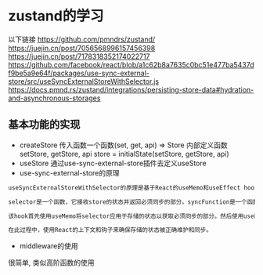 # zustand的学习

以下链接
<https://github.com/pmndrs/zustand/>
<https://juejin.cn/post/7056568996157456398>
<https://juejin.cn/post/7178318352174022717>
<https://github.com/facebook/react/blob/a1c62b8a7635c0bc51e477ba5437df9be5a9e64f/packages/use-sync-external-store/src/useSyncExternalStoreWithSelector.js>
<https://docs.pmnd.rs/zustand/integrations/persisting-store-data#hydration-and-asynchronous-storages>

## 基本功能的实现

- createStore
传入函数一个函数(set, get, api) => Store
内部定义函数setStore, getStore, api
store = initialState(setStore, getStore, api)
- useStore
通过use-sync-external-store插件去定义useStore
- use-sync-external-store的原理

```txt
useSyncExternalStoreWithSelector的原理是基于React的useMemo和useEffect hooks。它接收两个参数：selector和syncFunction。

selector是一个函数，它接收store的状态并返回必须同步的部分。syncFunction是一个函数，它接收必须同步的部分并返回任何需要更新存储的东西。

该hook首先使用useMemo将selector应用于存储的状态以获取必须同步的部分。然后使用useEffect，在必须同步的部分发生变化时调用syncFunction。syncFunction可能会更改存储的状态，例如调用某个API或将数据写入本地存储。

在此过程中，使用React的上下文和钩子来确保存储的状态被正确维护和同步。
```

- middleware的使用

很简单, 类似高阶函数的使用
